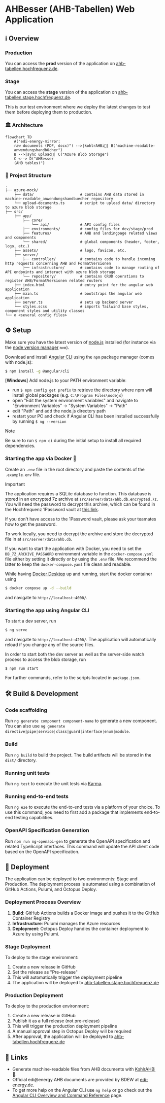 # AHBesser (AHB-Tabellen) Web Application

## ℹ️ Overview

### Production

You can access the **prod** version of the application on [ahb-tabellen.hochfrequenz.de](https://ahb-tabellen.hochfrequenz.de).

### Stage

You can access the **stage** version of the application on [ahb-tabellen.stage.hochfrequenz.de](https://ahb-tabellen.stage.hochfrequenz.de).

This is our test environment where we deploy the latest changes to test them before deploying them to production.

### 🏛 Architecture

```mermaid
flowchart TD
    A("edi-energy-mirror:
    raw documents (PDF, docx)") -->|kohlrAHBi🥬| B("machine-readable-
    anwendungshandbücher")
    B -->|sync upload🔄| C("Azure Blob Storage")
    C <--> D("AHBesser
    (AHB tables)")
```

### 📂 Project Structure

```plaintext
.
├── azure-mock/
    ├── data/                     # contains AHB data stored in machine-readable_anwendungshandbuecher repository
    └── upload-documents.ts       # script to upload data/ directory to azure blob storage
├── src/
    ├── app/
        ├── core/
            └── api/              # API config files
        ├── environments/         # config files for dev/stage/prod
        ├── features/             # AHB and landingpage related views and components
        └── shared/               # global components (header, footer, logo, etc.)
    ├── assets/                   # logo, favicon, etc.
    ├── server/
        ├── controller/           # contains code to handle incoming http requests concerning AHB and FormatVersionen
        ├── infrastructure/       # contains code to manage routing of API endpoints and interact with azure blob storage
        └── repository/           # contains CRUD operations to register AHB/FormatVersionen related routers
    ├── index.html                # entry point for the angular web application
    ├── main.ts                   # bootstraps the angular web application
    ├── server.ts                 # sets up backend server
    └── styles.scss               # imports Tailwind base styles, component styles and utility classes
└── ⚙️ <several config files>
```

## ⚙️ Setup

Make sure you have the latest version of [node.js](https://nodejs.org/en) installed (for instance via the [node version manager](https://github.com/nvm-sh/nvm) `nvm`).

Download and install [Angular CLI](https://v17.angular.io/cli) using the `npm` package manager (comes with node.js):

```bash
$ npm install -g @angular/cli
```

[**Windows**] Add node.js to your PATH environment variable:

- run `$ npm config get prefix` to retrieve the directory where npm will install global packages (e.g. `C:\Program Files\nodejs`)
- open "Edit the system environment variables" and navigate to "Environment Variables" -> "System Variables" -> "Path"
- edit "Path" and add the node.js directory path
- restart your PC and check if Angular CLI has been installed successfully by running `$ ng --version`

> [!NOTE]
> Be sure to run `$ npm ci` during the initial setup to install all required dependencies.

### Starting the app via Docker 🐋

Create an `.env` file in the root directory and paste the contents of the `.example.env` file.

> [!IMPORTANT]
> The application requires a SQLite database to function.
> This database is stored in an encrypted 7z archive at `src/server/data/ahb.db.encrypted.7z`.
> You will need the password to decrypt this archive, which can be found in the Hochfrequenz 1Password vault at [this link](https://start.1password.com/open/i?a=F35NURJ4PFGOPBA77PR66C5P4I&v=vjgfwz7dg5wg656rfpvadetrqy&i=grnjb4hn6ipcau4bqe43rkuwnq&h=hochfrequenz.1password.com).
>
> If you don't have access to the 1Password vault, please ask your teamates how to get the password.
>
> To work locally, you need to decrypt the archive and store the decrypted file in at `src/server/data/ahb.db`.
>
> If you want to start the application with Docker, you need to set the `DB_7Z_ARCHIVE_PASSWORD` environment variable in the `docker-compose.yaml` file either by setting it directly or by using the `.env` file.
> We recommend the latter to keep the `docker-compose.yaml` file clean and readable.

While having [Docker Desktop](https://www.docker.com/products/docker-desktop/) up and running, start the docker container using

```bash
$ docker compose up -d --build
```

and navigate to `http://localhost:4000/`.

### Starting the app using Angular CLI

To start a dev server, run

```bash
$ ng serve
```

and navigate to `http://localhost:4200/`.
The application will automatically reload if you change any of the source files.

In order to start both the dev server as well as the server-side watch process to access the blob storage, run

```shell
$ npm run start
```

For further commands, refer to the scripts located in `package.json`.

## 🛠️ Build & Development

### Code scaffolding

Run `ng generate component component-name` to generate a new component. You can also use `ng generate directive|pipe|service|class|guard|interface|enum|module`.

### Build

Run `ng build` to build the project. The build artifacts will be stored in the `dist/` directory.

### Running unit tests

Run `ng test` to execute the unit tests via [Karma](https://karma-runner.github.io).

### Running end-to-end tests

Run `ng e2e` to execute the end-to-end tests via a platform of your choice. To use this command, you need to first add a package that implements end-to-end testing capabilities.

### OpenAPI Specification Generation

Run `npm run ng-openapi-gen` to generate the OpenAPI specification and related TypeScript interfaces. This command will update the API client code based on the OpenAPI specification.

## 🚀 Deployment

The application can be deployed to two environments: Stage and Production.
The deployment process is automated using a combination of GitHub Actions, Pulumi, and Octopus Deploy.

### Deployment Process Overview

1. **Build**: GitHub Actions builds a Docker image and pushes it to the GitHub Container Registry
2. **Infrastructure**: Pulumi manages the Azure resources
3. **Deployment**: Octopus Deploy handles the container deployment to Azure by using Pulumi.

### Stage Deployment

To deploy to the stage environment:

1. Create a new release in GitHub
2. Set the release as "Pre-release"
3. This will automatically trigger the deployment pipeline
4. The application will be deployed to [ahb-tabellen.stage.hochfrequenz.de](https://ahb-tabellen.stage.hochfrequenz.de)

### Production Deployment

To deploy to the production environment:

1. Create a new release in GitHub
2. Publish it as a full release (not pre-release)
3. This will trigger the production deployment pipeline
4. A manual approval step in Octopus Deploy will be required
5. After approval, the application will be deployed to [ahb-tabellen.hochfrequenz.de](https://ahb-tabellen.hochfrequenz.de)

## 🔗 Links

- Generate machine-readable files from AHB documents with [KohlrAHBi](https://github.com/Hochfrequenz/kohlrahbi) 🥬.
- Official edi@energy AHB documents are provided by BDEW at [edi-energy.de](https://www.edi-energy.de/index.php?id=38).
- To get more help on the Angular CLI use `ng help` or go check out the [Angular CLI Overview and Command Reference](https://angular.io/cli) page.
